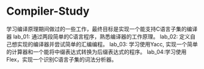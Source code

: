 # Compiler-Study
学习编译原理期间做过的一些工作，最终目标是实现一个能支持C语言子集的编译器
lab_01: 通过两段简单的C语言程序，熟悉编译器的工作原理。
lab_02: 定义自己想实现的编译器并尝试简单的汇编编程。
lab_03: 学习使用Yacc, 实现一个简单的计算器和一个能将中缀表达式转换为后缀表达式的程序。
lab_04:学习使用Flex，实现一个识别C语言子集的词法分析器。
